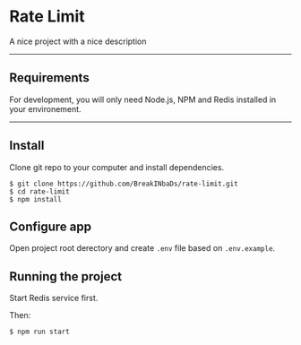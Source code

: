 # Rate Limit

A nice project with a nice description

---
## Requirements

For development, you will only need Node.js, NPM and Redis installed in your environement.

---

## Install
Clone git repo to your computer and install dependencies.

    $ git clone https://github.com/BreakINbaDs/rate-limit.git
    $ cd rate-limit
    $ npm install

## Configure app

Open project root derectory and create ```.env``` file based on ```.env.example```.

## Running the project
Start Redis service first.

Then:

    $ npm run start